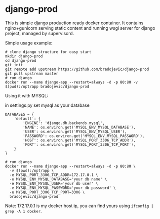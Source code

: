 # django-prod


This is simple django production ready docker container. It contains nginx+gunicorn serving static content and running wsgi server for django project, managed by supervisord.


Simple usage example:

~~~~
# clone django structure for easy start
mkdir django-prod
cd django-prod
git init
git remote add upstream https://github.com/bradojevic/django-prod
git pull upstream master
# run django
docker run --name django-app --restart=always -d -p 80:80 -v $(pwd):/opt/app bradojevic/django-prod
~~~~

Using it with MYSQL:

in settings.py set mysql as your database

~~~~
DATABASES = {
    'default': {
        'ENGINE': 'django.db.backends.mysql',
        'NAME': os.environ.get('MYSQL_ENV_MYSQL_DATABASE'),
        'USER': os.environ.get('MYSQL_ENV_MYSQL_USER'),
        'PASSWORD': os.environ.get('MYSQL_ENV_MYSQL_PASSWORD'),
        'HOST': os.environ.get('MYSQL_PORT_3306_TCP_ADDR'),
        'PORT': os.environ.get('MYSQL_PORT_3306_TCP_PORT'),
    }
}
~~~~

~~~~
# run django
docker run --name django-app --restart=always -d -p 80:80 \
  -v $(pwd):/opt/app \
  -e MYSQL_PORT_3306_TCP_ADDR=172.17.0.1 \
  -e MYSQL_ENV_MYSQL_DATABASE='your db name' \
  -e MYSQL_ENV_MYSQL_USER='your db user' \
  -e MYSQL_ENV_MYSQL_PASSWORD='your db password' \
  -e MYSQL_PORT_3306_TCP_PORT=3306 \
  bradojevic/django-prod
~~~~

Note: 172.17.0.1 is my docker host ip, you can find yours using `ifconfig | grep -A 1 docker`.
